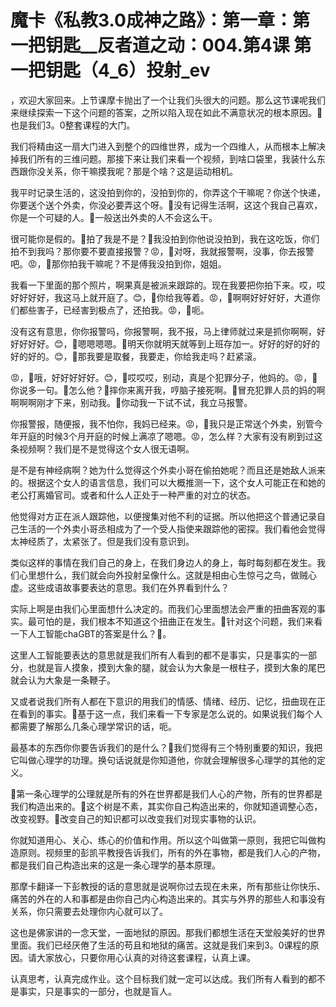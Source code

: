 # 魔卡《私教3.0成神之路》：第一章：第一把钥匙__反者道之动：004.第4课 第一把钥匙（4_6）投射_ev

，欢迎大家回来。上节课摩卡抛出了一个让我们头很大的问题。那么这节课呢我们来继续探索一下这个问题的答案，之所以陷入现在如此不满意状况的根本原因。🎼也是我们3。0整套课程的大门。

我们将精由这一扇大门进入到整个的四维世界，成为一个四维人，从而根本上解决掉我们所有的三维问题。那接下来让我们来看一个视频，到啥口袋里，我装什么东西跟你没关系，你干嘛摸我呢？那是个啥？这是运动相机。

我平时记录生活的，这没拍到你的，没拍到你的，你弄这个干嘛呢？你送个快递，你要送个送个外卖，你没必要弄这个呀。🎼没有记得生活啊，这这个我自己喜欢，你是一个可疑的人。🎼一般送出外卖的人不会这么干。

很可能你是假的。🎼拍了我是不是？🎼我没拍到你他说没拍到，我在这吃饭，你们拍不到我吗？那你要不要直接报警？😡，🎼对呀，我就报警啊，没事，你去报警吧。😡，🎼那你拍我干嘛呢？不是傅我没拍到你，姐姐。

我看一下里面的那个照片，啊果真是被派来跟踪的。现在我要把你拍下来。哎，哎好好好好，我这马上就开庭了。😊，🎼你给我等着。😡，🎼啊啊好好好好，大道你们都些害子，已经害到极点了，还拍我。😡，🎼呃。

没有这有意思，你你报警吗，你报警啊，我不报，马上律师就过来是抓你啊啊，好好好好好。😊，🎼嗯嗯嗯嗯。🎼明天你就明天就等到上班存加一。好好的好的好的好的好的。😊，🎼那我要是取餐，我要走，你给我走吗？赶紧滚。

😡，🎼哦，好好好好好。😊，🎼哎哎哎，别动，真是个犯罪分子，他妈的。😡，🎼你说多一句。🎼怎么他？🎼摔你来离开我，哼脑子接死啊。🎼冒充犯罪人员的妈的啊啊啊啊刚才下来，别动我。🎼你动我一下试不试，我立马报警。

你报警报，随便报，我不怕你，我妈已经来。😡，🎼我只是正常送个外卖，别管今年开庭的时候3个月开庭的时候上满凉了嗯嗯。😡，怎么样？大家有没有刷到过这条视频啊？我们是不是觉得这个女人很无语啊。

是不是有神经病啊？她为什么觉得这个外卖小哥在偷拍她呢？而且还是她敌人派来的。根据这个女人的语言信息，我们可以大概推测一下，这个女人可能正在和她的老公打离婚官司。或者和什么人正处于一种严重的对立的状态。

他觉得对方正在派人跟踪他，以便搜集对他不利的证据。所以他把这个普通记录自己生活的一个外卖小哥丞相成为了一个受人指使来跟踪他的密探。我们看他会觉得太神经质了，太紧张了。但是我们没有意识到。

类似这样的事情在我们自己的身上，在我们身边人的身上，每时每刻都在发生。我们心里想什么，我们就会向外投射呈像什么。这就是相由心生惊弓之鸟，做贼心虚。这些成语故事要表达的意思。我们在外界看到什么？

实际上啊是由我们心里面想什么决定的。而我们心里面想法会严重的扭曲客观的事实。最可怕的是，我们根本不知道这个扭曲正在发生。🎼针对这个问题，我们来看一下人工智能chaGBT的答案是什么？🎼。

这里人工智能要表达的意思就是我们所有人看到的都不是事实，只是事实的一部分，也就是盲人摸象，摸到大象的腿，就会认为大象是一根柱子，摸到大象的尾巴就会认为大象是一条鞭子。

又或者说我们所有人都在下意识的用我们的情感、情绪、经历、记忆，扭曲现在正在看到的事实。🎼基于这一点，我们来看一下专家是怎么说的。如果说我们每个人都需要了解那么几条心理学常识的话，呃。

最基本的东西你你要告诉我们的是什么？🎼我们觉得有三个特别重要的知识，我把它叫做心理学的功理。换句话说就是你知道他，你就会理解很多心理学的其他的定义。

🎼第一条心理学的公理就是所有的外在世界都是我们人心的产物，所有的世界都是我们构造出来的。🎼这个树是不素，其实你自己构造出来的，你就知道调整心态，改变视野。🎼改变自己的知识都可以改变我们对现实事物的认识。

你就知道用心、关心、练心的价值和作用。所以这个叫做第一原则，我把它叫做构造原则。视频里的彭凯平教授告诉我们，所有的外在事物，都是我们人心的产物，都是我们自己构造出来的这是一条心理学的基本原理。

那摩卡翻译一下彭教授的话的意思就是说啊你过去现在未来，所有那些让你快乐、痛苦的外在的人和事都是由你自己内心构造出来的。其实与外界的那些人和事没有关系，你只需要去处理你内心就可以了。

这也是佛家讲的一念天堂，一面地狱的原因。那我们都想生活在天堂般美好的世界里面。我们已经厌倦了生活的苟且和地狱的痛苦。这就是我们来到3。0课程的原因。请大家放心，只要你用心认真的对待这套课程，认真上课。

认真思考，认真完成作业。这个目标我们就一定可以达成。我们所有人看到的都不是事实，只是事实的一部分，也就是盲人。


